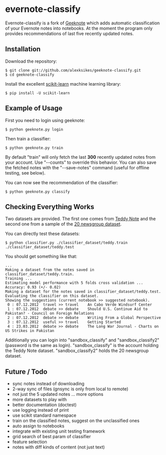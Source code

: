 evernote-classify
=================

Evernote-classify is a fork of [Geeknote][0] which adds automatic
classification of your Evernote notes into notebooks. At the moment the
program only provides recommendations of last five recently updated notes.

## Installation

Download the repository:

    $ git clone git://github.com/alexksikes/geeknote-classify.git
    $ cd geeknote-classify

Install the excellent [scikit-learn][2] machine learning library:

    $ pip install -U scikit-learn

## Example of Usage

First you need to login using geeknote:

    $ python geeknote.py login

Then train a classifier:

    $ python geeknote.py train
    
By default "train" will only fetch the last **300** recently updated notes from
your account. Use "--counts" to override this behavior. You can also save the
fetched notes with the "--save-notes" command (useful for offline testing, see
below).

You can now see the recommendation of the classifier:

    $ python geeknote.py classify

## Checking Everything Works

Two datasets are provided. The first one comes from [Teddy Note][3] and the
second one from a sample of the [20 newsgroup dataset][4].

You can directly test these datasets:

    $ python classifier.py ./classifier_dataset/teddy.train ./classifier_dataset/teddy.test
    
You should get something like that:

    ...
    Making a dataset from the notes saved in classifier_dataset/teddy.train.
    Training ...
    Estimating model performance with 5 folds cross validation ...
    Accuracy: 0.93 (+/- 0.02)
    Making a dataset for the notes saved in classifier_dataset/teddy.test.
    Evaluating the classifier on this dataset.
    Showing the suggestions (current notebook >> suggested notebook).
     0 : 07.12.2012  travel >> travel    An Cabo Verde Windsurf Center
     1 : 07.12.2012  debate >> debate    Should U.S. Continue Aid to Pakistan? - Council on Foreign Relations
     2 : 07.12.2012  debate >> debate    Writing From a Global Perspective
     3 : 07.12.2012  useful >> travel    Getting Started
     4 : 23.03.2012  debate >> debate    The Long War Journal - Charts on US Strikes in Pakistan
    
Additionally you can login into "sandbox_classify" and "sandbox_classify2"
(password is the same as login). "sandbox_classify" is the account holding the
Teddy Note dataset. "sandbox_classify2" holds the 20 newsgroup dataset.

## Future / Todo

- sync notes instead of downloading
- 2-way sync of files (gnsync is only from local to remote)
- not just the 5 updated notes ... more options
- more datasets to play with
- better documentation (doctest)
- use logging instead of print
- use scikit standard namespace
- train on the classified notes, suggest on the unclassified ones
- auto assign to notebooks
- integrate with existing unit testing framework
- grid search of best param of classifier
- feature selection
- notes with diff kinds of content (not just text)

[0]: http://www.geeknote.me/
[1]: http://www.geeknote.me/install/
[2]: http://scikit-learn.org/
[3]: http://notedev.com/teddy/
[4]: http://qwone.com/~jason/20Newsgroups/
